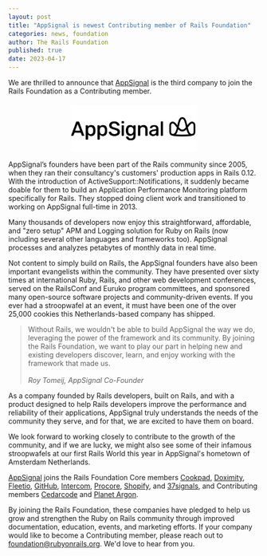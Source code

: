 ```yaml
---
layout: post
title: "AppSignal is newest Contributing member of Rails Foundation"
categories: news, foundation
author: The Rails Foundation
published: true
date: 2023-04-17
---
```


We are thrilled to announce that <a href="https://www.appsignal.com">AppSignal</a> is the third company to join the Rails Foundation as a Contributing member.

<p style="text-align: center; margin-top: 20px"><img src="/assets/images/logo-appsignal.svg" style="width: 50%"></p>

AppSignal’s founders have been part of the Rails community since 2005, when they ran their consultancy's customers' production apps in Rails 0.12. With the introduction of ActiveSupport::Notifications, it suddenly became doable for them to build an Application Performance Monitoring platform specifically for Rails. They stopped doing client work and transitioned to working on AppSignal full-time in 2013.

Many thousands of developers now enjoy this straightforward, affordable, and "zero setup" APM and Logging solution for Ruby on Rails (now including several other languages and frameworks too). AppSignal processes and analyzes petabytes of monthly data in real time.

Not content to simply build on Rails, the AppSignal founders have also been important evangelists within the community. They have presented over sixty times at international Ruby, Rails, and other web development conferences, served on the RailsConf and Euruko program committees, and sponsored many open-source software projects and community-driven events. If you ever had a stroopwafel at an event, it must have been one of the over 25,000 cookies this Netherlands-based company has shipped.

>Without Rails, we wouldn't be able to build AppSignal the way we do, leveraging the power of the framework and its community. By joining the Rails Foundation, we want to play our part in helping new and existing developers discover, learn, and enjoy working with the framework that made us.
><br><br>*Roy Tomeij, AppSignal Co-Founder*
>

As a company founded by Rails developers, built on Rails, and with a product designed to help Rails developers improve the performance and reliability of their applications, AppSignal truly understands the needs of the community they serve, and for that, we are excited to have them on board.

We look forward to working closely to contribute to the growth of the community, and if we are lucky, we might also see some of their infamous stroopwafels at our first Rails World this year in AppSignal's hometown of Amsterdam Netherlands.

<a href="https://www.appsignal.com">AppSignal</a> joins the Rails Foundation Core members <a href="https://cookpad.com">Cookpad</a>, <a href="https://www.doximity.com">Doximity</a>, <a href="https://www.fleetio.com">Fleetio</a>, <a href="https://github.com">GitHub</a>, <a href="https://www.intercom.com">Intercom</a>, <a href="https://www.procore.com">Procore</a>, <a href="https://www.shopify.com">Shopify</a>, and <a href="https://37signals.com">37signals</a>, and Contributing members <a href="https://www.cedarcode.com">Cedarcode</a> and <a href="https://www.planetargon.com">Planet Argon</a>.

By joining the Rails Foundation, these companies have pledged to help us grow and strengthen the Ruby on Rails community through improved documentation, education, events, and marketing efforts. If your company would like to become a Contributing member, please reach out to <a href="mailto:foundation@rubyonrails.org">foundation@rubyonrails.org</a>. We'd love to hear from you.

